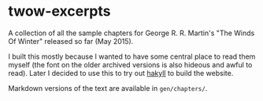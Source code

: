 # twow-excerpts

A collection of all the sample chapters for George R. R. Martin's "The
Winds Of Winter" released so far (May 2015).

I built this mostly because I wanted to have some central place to
read them myself (the font on the older archived versions is also
hideous and awful to read). Later I decided to use this to try out
[hakyll](http://jaspervdj.be/hakyll/) to build the website.

Markdown versions of the text are available in `gen/chapters/`.
